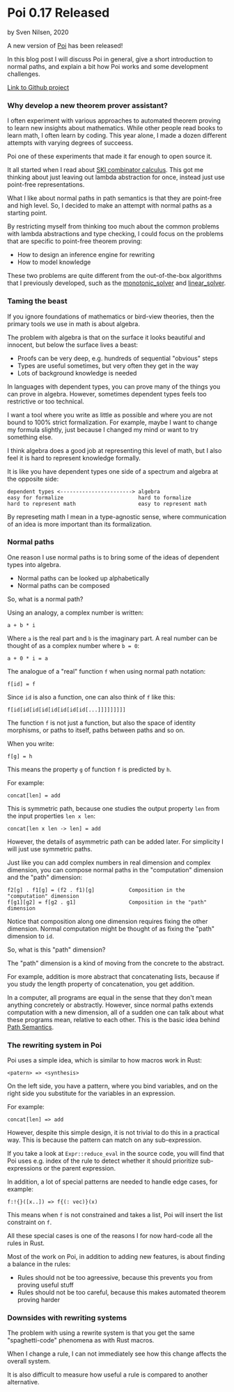 # Poi 0.17 Released
by Sven Nilsen, 2020

A new version of [Poi](https://crates.io/crates/poi) has been released!

In this blog post I will discuss Poi in general, give a short introduction to normal paths,
and explain a bit how Poi works and some development challenges.

[Link to Github project](https://github.com/advancedresearch/poi)

### Why develop a new theorem prover assistant?

I often experiment with various approaches to automated theorem proving to learn new insights about mathematics.
While other people read books to learn math, I often learn by coding.
This year alone, I made a dozen different attempts with varying degrees of succeess.

Poi one of these experiments that made it far enough to open source it.

It all started when I read about [SKI combinator calculus](https://en.wikipedia.org/wiki/SKI_combinator_calculus).
This got me thinking about just leaving out lambda abstraction for once,
instead just use point-free representations.

What I like about normal paths in path semantics is that they are point-free and high level.
So, I decided to make an attempt with normal paths as a starting point.

By restricting myself from thinking too much about the common problems with lambda abstractions and type checking,
I could focus on the problems that are specific to point-free theorem proving:

- How to design an inference engine for rewriting
- How to model knowledge

These two problems are quite different from the out-of-the-box algorithms that I previously developed,
such as the [monotonic_solver](https://crates.io/crates/monotonic_solver) and [linear_solver](https://crates.io/crates/linear_solver).

### Taming the beast

If you ignore foundations of mathematics or bird-view theories, then the primary tools we use in math is about algebra.

The problem with algebra is that on the surface it looks beautiful and innocent,
but below the surface lives a beast:

- Proofs can be very deep, e.g. hundreds of sequential "obvious" steps
- Types are useful sometimes, but very often they get in the way
- Lots of background knowledge is needed

In languages with dependent types, you can prove many of the things you can prove in algebra.
However, sometimes dependent types feels too restrictive or too technical.

I want a tool where you write as little as possible and where you are not bound to 100% strict formalization.
For example, maybe I want to change my formula slightly, just because I changed my mind or want to try something else.

I think algebra does a good job at representing this level of math, but I also feel it is hard to represent knowledge formally.

It is like you have dependent types one side of a spectrum and algebra at the opposite side:

```text
dependent types <-----------------------> algebra
easy for formalize                        hard to formalize
hard to represent math                    easy to represent math
```

By represeting math I mean in a type-agnostic sense, where communication of an idea is more important than its formalization.

### Normal paths

One reason I use normal paths is to bring some of the ideas of dependent types into algebra.

- Normal paths can be looked up alphabetically
- Normal paths can be composed

So, what is a normal path?

Using an analogy, a complex number is written:

```
a + b * i
```

Where `a` is the real part and `b` is the imaginary part.
A real number can be thought of as a complex number where `b = 0`:

```
a + 0 * i = a
```

The analogue of a "real" function `f` when using normal path notation:

```
f[id] = f
```

Since `id` is also a function, one can also think of `f` like this:

```
f[id[id[id[id[id[id[id[id[...]]]]]]]]]
```

The function `f` is not just a function, but also the space of identity morphisms,
or paths to itself, paths between paths and so on.

When you write:

```
f[g] = h
```

This means the property `g` of function `f` is predicted by `h`.

For example:

```
concat[len] = add
```

This is symmetric path, because one studies the output property `len` from the input properties `len x len`:

```
concat[len x len -> len] = add
```

However, the details of asymmetric path can be added later.
For simplicity I will just use symmetric paths.

Just like you can add complex numbers in real dimension and complex dimension,
you can compose normal paths in the "computation" dimension and the "path" dimension:

```
f2[g] . f1[g] = (f2 . f1)[g]           Composition in the "computation" dimension
f[g1][g2] = f[g2 . g1]                 Composition in the "path" dimension
```

Notice that composition along one dimension requires fixing the other dimension.
Normal computation might be thought of as fixing the "path" dimension to `id`.

So, what is this "path" dimension?

The "path" dimension is a kind of moving from the concrete to the abstract.

For example, addition is more abstract that concatenating lists,
because if you study the length property of concatenation, you get addition.

In a computer, all programs are equal in the sense that they don't mean anything concretely or abstractly.
However, since normal paths extends computation with a new dimension,
all of a sudden one can talk about what these programs mean, relative to each other.
This is the basic idea behind [Path Semantics](https://github.com/advancedresearch/path_semantics).

### The rewriting system in Poi

Poi uses a simple idea, which is similar to how macros work in Rust:

```
<patern> => <synthesis>
```

On the left side, you have a pattern, where you bind variables,
and on the right side you substitute for the variables in an expression.

For example:

```
concat[len] => add
```

However, despite this simple design, it is not trivial to do this in a practical way.
This is because the pattern can match on any sub-expression.

If you take a look at `Expr::reduce_eval` in the source code,
you will find that Poi uses e.g. index of the rule to detect whether it should
prioritize sub-expressions or the parent expression.

In addition, a lot of special patterns are needed to handle edge cases, for example:

```
f:!{}([x..]) => f{(: vec)}(x)
```

This means when `f` is not constrained and takes a list, Poi will insert the list constraint on `f`.

All these special cases is one of the reasons I for now hard-code all the rules in Rust.

Most of the work on Poi, in addition to adding new features, is about finding a balance in the rules:

- Rules should not be too agreessive, because this prevents you from proving useful stuff
- Rules should not be too careful, because this makes automated theorem proving harder

### Downsides with rewriting systems

The problem with using a rewrite system is that you get the same "spaghetti-code" phenomena as with Rust macros.

When I change a rule, I can not immediately see how this change affects the overall system.

It is also difficult to measure how useful a rule is compared to another alternative.
